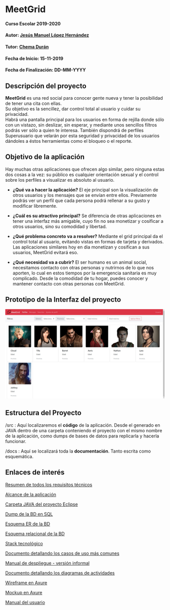 # MeetGrid

#### Curso Escolar 2019-2020
#### Autor: [Jesús Manuel López Hernández](https://github.com/jmanuellopezh/)
#### Tutor: [Chema Durán](https://github.com/chemaduran)
#### Fecha de Inicio: 15-11-2019
#### Fecha de Finalización: DD-MM-YYYY

## Descripción del proyecto

**MeetGrid** es una red social para conocer gente nueva y tener la posibilidad de tener una cita con ellas.  
Su objetivo es la sencillez, dar control total al usuario y cuidar su privacidad.  
Habrá una pantalla principal para los usuarios en forma de rejilla donde sólo con un vistazo, sin deslizar, sin esperar, y mediante unos sencillos filtros podrás ver sólo a quien te interesa.
También dispondrá de perfiles Superusuario que velarán por esta seguridad y privacidad de los usuarios dándoles a éstos herramientas como el bloqueo o el reporte.

## Objetivo de la aplicación
Hay muchas otras aplicaciones que ofrecen algo similar, pero ninguna estas dos cosas a la vez: su público es cualquier orientación sexual y el control sobre los perfiles a visualizar es absoluto al usuario.

- **¿Qué va a hacer la aplicación?**
El eje principal son la visualización de otros usuarios y los mensajes que se envían entre ellos. Previamente podrás ver un perfil que cada persona podrá rellenar a su gusto y modificar libremente.  

- **¿Cuál es su atractivo principal?** 
Se diferencia de otras aplicaciones en tener una interfaz más amigable, cuyo fin no sea monetizar y cosificar a otros usuarios, sino su comodidad y libertad.  

- **¿Qué problema concreto va a resolver?** 
Mediante el grid principal da el control total al usuario, evitando vistas en formas de tarjeta y derivados. Las aplicaciones similares hoy en dia monetizan y cosifican a sus usuarios, MeetGrid evitará eso.  

- **¿Qué necesidad va a cubrir?**
El ser humano es un animal social, necesitamos contacto con otras personas y nutrirnos de lo que nos aporten, lo cual en estos tiempos por la emergencia sanitaria es muy complicado. Desde la comodidad de tu hogar, puedes conocer y mantener contacto con otras personas con MeetGrid.  


## Prototipo de la Interfaz del proyecto

![Screenshot](https://github.com/jmanuellopezh/MeetGrid/blob/master/docs/pantallazoInterfaz.jpg) 

## Estructura del Proyecto

/src : Aquí localizaremos el **código** de la aplicación. Desde el generado en JAVA dentro de una carpeta conteniendo el proyecto con el mismo nombre de la aplicación, como dumps de bases de datos para replicarla y hacerla funcionar.  

/docs : Aquí se localizará toda la **documentación**. Tanto escrita como esquemática.
  
## Enlaces de interés  
[Resumen de todos los requisitos técnicos](https://github.com/jmanuellopezh/MeetGrid/blob/master/docs/MeetGrid.md)  

[Alcance de la aplicación](https://github.com/jmanuellopezh/MeetGrid/blob/master/docs/alcance.md)  

[Carpeta JAVA del proyecto Eclipse](https://github.com/jmanuellopezh/MeetGrid/tree/master/src/Meetgrid)  

[Dump de la BD en SQL](https://github.com/jmanuellopezh/MeetGrid/blob/master/src/meetgrid-db.sql)  

[Esquema ER de la BD](https://github.com/jmanuellopezh/MeetGrid/blob/master/docs/EsquemaEntidadRelacion.png)  

[Esquema relacional de la BD](https://github.com/jmanuellopezh/MeetGrid/blob/master/docs/EsquemaRelacional.jpg)  

[Stack tecnológico](https://github.com/jmanuellopezh/MeetGrid/blob/master/docs/StackTecnologico.jpg)  

[Documento detallando los casos de uso más comunes](https://github.com/jmanuellopezh/MeetGrid/blob/master/docs/CasosDeUsoMeetGrid.pdf)

[Manual de despliegue - versión informal](https://github.com/jmanuellopezh/MeetGrid/blob/master/docs/Manual%20de%20despliegue.pdf)

[Documento detallando los diagramas de actividades](docs/DiagramasDeActividades.pdf)

[Wireframe en Axure](docs/MeetgridWireframe.rp)

[Mockup en Axure](docs/MeetgridWireframe.rp)

[Manual del usuario](https://github.com/jmanuellopezh/MeetGrid/blob/master/docs/MeetGrid_manualUsuario-Administrador_proyecto_DAW.pdf)

